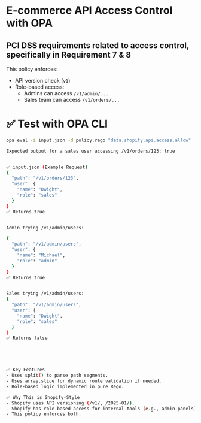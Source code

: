 # E-commerce API Access Control with OPA
## PCI DSS requirements related to access control, specifically in Requirement 7 & 8

This policy enforces:
- API version check (`v1`)
- Role-based access:
    - Admins can access `/v1/admin/...`
    - Sales team can access `/v1/orders/...`

# ✅ Test with OPA CLI
```bash
opa eval -i input.json -d policy.rego "data.shopify.api.access.allow"

Expected output for a sales user accessing /v1/orders/123: true


✅ input.json (Example Request)
{
  "path": "/v1/orders/123",
  "user": {
    "name": "Dwight",
    "role": "sales"
  }
}
✅ Returns true


Admin trying /v1/admin/users:

{
  "path": "/v1/admin/users",
  "user": {
    "name": "Michael",
    "role": "admin"
  }
}
✅ Returns true


Sales trying /v1/admin/users:
{
  "path": "/v1/admin/users",
  "user": {
    "name": "Dwight",
    "role": "sales"
  }
}
✅ Returns false





✅ Key Features
- Uses split() to parse path segments.
- Uses array.slice for dynamic route validation if needed.
- Role-based logic implemented in pure Rego.

✅ Why This is Shopify-Style
- Shopify uses API versioning (/v1/, /2025-01/).
- Shopify has role-based access for internal tools (e.g., admin panels).
- This policy enforces both.


